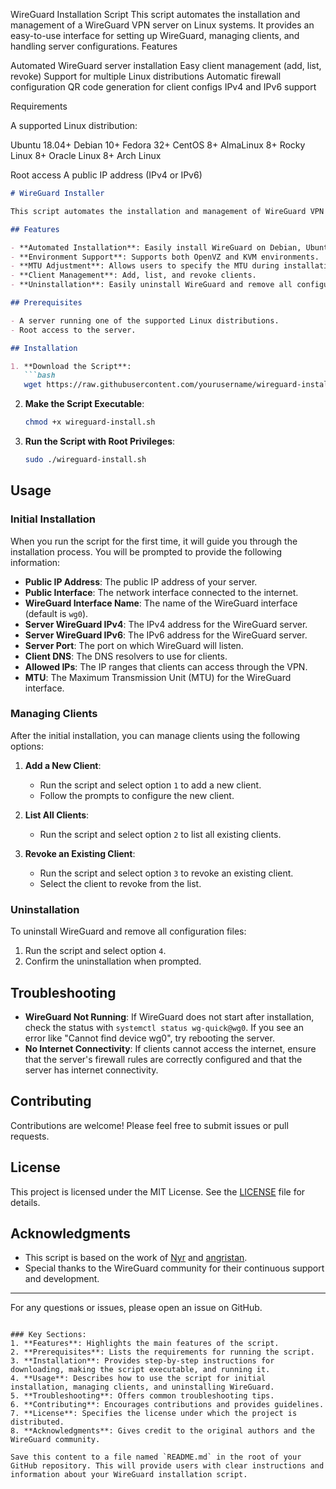 WireGuard Installation Script
This script automates the installation and management of a WireGuard VPN server on Linux systems. It provides an easy-to-use interface for setting up WireGuard, managing clients, and handling server configurations.
Features

Automated WireGuard server installation
Easy client management (add, list, revoke)
Support for multiple Linux distributions
Automatic firewall configuration
QR code generation for client configs
IPv4 and IPv6 support

Requirements

A supported Linux distribution:

Ubuntu 18.04+
Debian 10+
Fedora 32+
CentOS 8+
AlmaLinux 8+
Rocky Linux 8+
Oracle Linux 8+
Arch Linux


Root access
A public IP address (IPv4 or IPv6)
```markdown
# WireGuard Installer

This script automates the installation and management of WireGuard VPN on various Linux distributions, including support for both OpenVZ and KVM environments. It also allows for the adjustment of the MTU (Maximum Transmission Unit) to optimize network performance.

## Features

- **Automated Installation**: Easily install WireGuard on Debian, Ubuntu, Fedora, CentOS, AlmaLinux, Rocky Linux, Oracle Linux, and Arch Linux.
- **Environment Support**: Supports both OpenVZ and KVM environments.
- **MTU Adjustment**: Allows users to specify the MTU during installation to optimize network performance.
- **Client Management**: Add, list, and revoke clients.
- **Uninstallation**: Easily uninstall WireGuard and remove all configuration files.

## Prerequisites

- A server running one of the supported Linux distributions.
- Root access to the server.

## Installation

1. **Download the Script**:
   ```bash
   wget https://raw.githubusercontent.com/yourusername/wireguard-install/main/wireguard-install.sh
   ```

2. **Make the Script Executable**:
   ```bash
   chmod +x wireguard-install.sh
   ```

3. **Run the Script with Root Privileges**:
   ```bash
   sudo ./wireguard-install.sh
   ```

## Usage

### Initial Installation

When you run the script for the first time, it will guide you through the installation process. You will be prompted to provide the following information:

- **Public IP Address**: The public IP address of your server.
- **Public Interface**: The network interface connected to the internet.
- **WireGuard Interface Name**: The name of the WireGuard interface (default is `wg0`).
- **Server WireGuard IPv4**: The IPv4 address for the WireGuard server.
- **Server WireGuard IPv6**: The IPv6 address for the WireGuard server.
- **Server Port**: The port on which WireGuard will listen.
- **Client DNS**: The DNS resolvers to use for clients.
- **Allowed IPs**: The IP ranges that clients can access through the VPN.
- **MTU**: The Maximum Transmission Unit (MTU) for the WireGuard interface.

### Managing Clients

After the initial installation, you can manage clients using the following options:

1. **Add a New Client**:
   - Run the script and select option `1` to add a new client.
   - Follow the prompts to configure the new client.

2. **List All Clients**:
   - Run the script and select option `2` to list all existing clients.

3. **Revoke an Existing Client**:
   - Run the script and select option `3` to revoke an existing client.
   - Select the client to revoke from the list.

### Uninstallation

To uninstall WireGuard and remove all configuration files:

1. Run the script and select option `4`.
2. Confirm the uninstallation when prompted.

## Troubleshooting

- **WireGuard Not Running**: If WireGuard does not start after installation, check the status with `systemctl status wg-quick@wg0`. If you see an error like "Cannot find device wg0", try rebooting the server.
- **No Internet Connectivity**: If clients cannot access the internet, ensure that the server's firewall rules are correctly configured and that the server has internet connectivity.

## Contributing

Contributions are welcome! Please feel free to submit issues or pull requests.

## License

This project is licensed under the MIT License. See the [LICENSE](LICENSE) file for details.

## Acknowledgments

- This script is based on the work of [Nyr](https://github.com/Nyr/wireguard-install) and [angristan](https://github.com/angristan/wireguard-install).
- Special thanks to the WireGuard community for their continuous support and development.

---

For any questions or issues, please open an issue on GitHub.
```

### Key Sections:
1. **Features**: Highlights the main features of the script.
2. **Prerequisites**: Lists the requirements for running the script.
3. **Installation**: Provides step-by-step instructions for downloading, making the script executable, and running it.
4. **Usage**: Describes how to use the script for initial installation, managing clients, and uninstalling WireGuard.
5. **Troubleshooting**: Offers common troubleshooting tips.
6. **Contributing**: Encourages contributions and provides guidelines.
7. **License**: Specifies the license under which the project is distributed.
8. **Acknowledgments**: Gives credit to the original authors and the WireGuard community.

Save this content to a file named `README.md` in the root of your GitHub repository. This will provide users with clear instructions and information about your WireGuard installation script.
